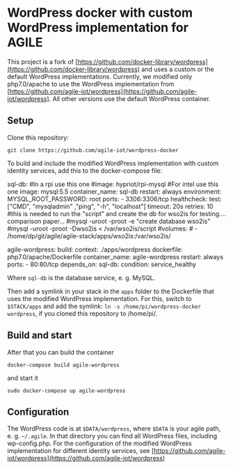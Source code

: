 # WordPress docker with custom WordPress implementation for AGILE

This project is a fork of [https://github.com/docker-library/wordpress](https://github.com/docker-library/wordpress) and uses a custom or the default WordPress implementations. Currently, we modified only php7.0/apache to use the WordPress implementation from [https://github.com/agile-iot/wordpress](https://github.com/agile-iot/wordpress). All other versions use the default WordPress container.
## Setup
Clone this repository:

    git clone https://github.com/agile-iot/wordpress-docker

To build and include the modified WordPress implementation with custom identity services, add this to the docker-compose file:

  sql-db:
    #In a rpi use this one 
    #image: hypriot/rpi-mysql
    #For intel use this one
    image: mysql:5.5
    container_name: sql-db
    restart: always
    environment:
      MYSQL_ROOT_PASSWORD: root
    ports:
      - 3306:3306/tcp
    healthcheck:
      test: ["CMD", "mysqladmin" ,"ping", "-h", "localhost"]
      timeout: 20s
      retries: 10
    #this is needed to run the "script" and create the db for wso2is for testing.... comparison paper...
    #mysql -uroot -proot  -e "create database wso2is"
    #mysql -uroot -proot  -Dwso2is < /var/wso2is/script
    #volumes:
    #  - /home/dp/git/agile/agile-stack/apps/wso2is:/var/wso2is/




  agile-wordpress:
    build: 
      context: ./apps/wordpress
      dockerfile: php7.0/apache/Dockerfile
    container_name: agile-wordpress
    restart: always
    ports:
      - 80:80/tcp
    depends_on:
      sql-db:
        condition: service_healthy




Where ```sql-db``` is the database service, e. g. MySQL. 

Then add a symlink in your stack in the ```apps``` folder to the Dockerfile that uses the modified WordPress implementation.
For this, switch to ```$STACK/apps``` and add the symlink: ```ln -s /home/pi/wordpress-docker wordpress```, if you cloned this repository to /home/pi/.

## Build and start

After that you can build the container

    docker-compose build agile-wordpress

and start it

    sudo docker-compose up agile-wordpress
    
    
## Configuration

The WordPress code is at ```$DATA/wordpress```, where ```$DATA``` is your agile path, e. g. ```~/.agile```. In that directory you can find all WordPress files, including wp-config.php.
For the configuration of the modified WordPress implementation for different identity services, see [https://github.com/agile-iot/wordpress](https://github.com/agile-iot/wordpress)
